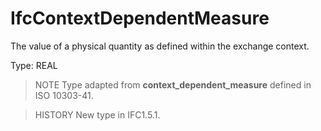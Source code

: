 # IfcContextDependentMeasure

The value of a physical quantity as defined within the exchange context.

Type: REAL

> NOTE  Type adapted from **context_dependent_measure** defined in ISO 10303-41.

> HISTORY  New type in IFC1.5.1.
